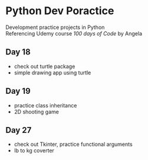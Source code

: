 # Python Dev Poractice
Development practice projects in Python\
Referencing Udemy course *100 days of Code* by Angela 

## Day 18
- check out turtle package
- simple drawing app using turtle

## Day 19
- practice class inheritance
- 2D shooting game

## Day 27
- check out Tkinter, practice functional arguments
- lb to kg coverter

